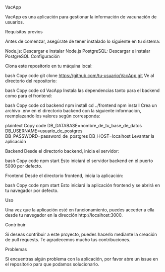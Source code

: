 VacApp

VacApp es una aplicación para gestionar la información de vacunación de usuarios.

Requisitos previos

Antes de comenzar, asegúrate de tener instalado lo siguiente en tu sistema:

Node.js: Descargar e instalar Node.js
PostgreSQL: Descargar e instalar PostgreSQL
Configuración

Clona este repositorio en tu máquina local:

bash
Copy code
git clone https://github.com/tu-usuario/VacApp.git
Ve al directorio del repositorio:

bash
Copy code
cd VacApp
Instala las dependencias tanto para el backend como para el frontend:

bash
Copy code
cd backend
npm install
cd ../frontend
npm install
Crea un archivo .env en el directorio backend con la siguiente información, reemplazando los valores según corresponda:

plaintext
Copy code
DB_DATABASE=nombre_de_tu_base_de_datos
DB_USERNAME=usuario_de_postgres
DB_PASSWORD=password_de_postgres
DB_HOST=localhost
Levantar la aplicación

Backend
Desde el directorio backend, inicia el servidor:

bash
Copy code
npm start
Esto iniciará el servidor backend en el puerto 5000 por defecto.

Frontend
Desde el directorio frontend, inicia la aplicación:

bash
Copy code
npm start
Esto iniciará la aplicación frontend y se abrirá en tu navegador por defecto.

Uso

Una vez que la aplicación esté en funcionamiento, puedes acceder a ella desde tu navegador en la dirección http://localhost:3000.

Contribuir

Si deseas contribuir a este proyecto, puedes hacerlo mediante la creación de pull requests. Te agradecemos mucho tus contribuciones.

Problemas

Si encuentras algún problema con la aplicación, por favor abre un issue en el repositorio para que podamos solucionarlo.

